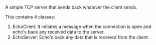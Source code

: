 A simple TCP server that sends back whatever the client sends.

This contains 4 classes:
1. EchoClient: It initiates a message when the connection is open and echo's back any received data to the server.
2. EchoServer: Echo's back any data that is received from the client.